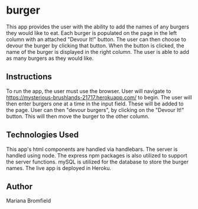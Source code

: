 # burger
This app provides the user with the ability to add the names of any burgers they would like to eat. Each burger is populated on the page in the left column with an attached "Devour It!" button. The user can then choose to devour the burger by clicking that button. When the button is clicked, the name of the burger is displayed in the right column. The user is able to add as many burgers as they would like. 


## Instructions
To run the app, the user must use the browser. User will navigate to https://mysterious-brushlands-21717.herokuapp.com/ to begin. The user will then enter burgers one at a time in the input field. These will be added to the page. User can then "devour burgers", by clicking on the "Devour It!" button. This will then move the burger to the other column. 

## Technologies Used
This app's html components are handled via handlebars. The server is handled using node. The express npm packages is also utilized to support the server functions. mySQL is utilized for the database to store the burger names. The live app is deployed in Heroku. 

## Author
Mariana Bromfield
